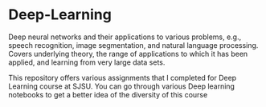 # Deep-Learning
Deep neural networks and their applications to various problems, e.g., speech recognition, image segmentation, and natural language processing. Covers underlying theory, the range of applications to which it has been applied, and learning from very large data sets.


This repository offers various assignments that I completed for Deep Learning course at SJSU. You can go through various Deep learning notebooks to get a better idea of the diversity of this course
